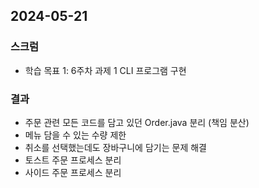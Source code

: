 ## 2024-05-21

### 스크럼
- 학습 목표 1: 6주차 과제 1 CLI 프로그램 구현
  
### 결과
- 주문 관련 모든 코드를 담고 있던 Order.java 분리 (책임 분산)
- 메뉴 담을 수 있는 수량 제한
- 취소를 선택했는데도 장바구니에 담기는 문제 해결
- 토스트 주문 프로세스 분리
- 사이드 주문 프로세스 분리